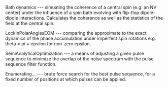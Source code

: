 Bath dynamics --- simuating the coherence of a central spin (e.g. an NV center) under the influence of a spin bath evolving with flip-flop dipole-dipole interactions. 
Calculates the coherence as well as the statistics of the field at the central spin. 

LockInPolarAnglesEOM --- comparing the approximate to the exact dynamics of the phase accumulation under imperfect spin rotations e.g. theta = pi + epsilon for non-zero epsilon. 

SemiAnalyticalOptimization --- a means of adjusting a given pulse sequence to minimize the overlap of the noise spectrum with the pulse sequence filter function. 

Enumerating... --- brute force search for the best pulse sequence, for a fixed number of positions at which pulses can be applied. 
